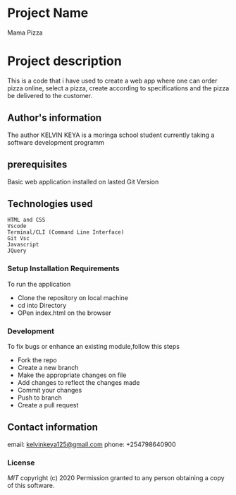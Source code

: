 # Project Name
Mama Pizza

# Project description 
This is a code that i have used to create a  web app where one can order pizza online, select a pizza, create according to specifications and the pizza be delivered to the customer. 
## Author's information 
The author KELVIN KEYA is a moringa school student currently taking a software development programm

## prerequisites
Basic web application installed on lasted Git Version

## Technologies used 
    HTML and CSS
    Vscode
    Terminal/CLI (Command Line Interface)
    Git Vsc 
    Javascript
    JQuery

### Setup Installation Requirements 
 To run the application
   - Clone the repository on local machine
   - cd into Directory
   - OPen index.html on the browser

### Development 
 To fix bugs or enhance an existing module,follow this steps
   - Fork the repo 
   - Create a new branch
   - Make the appropriate changes on file
   - Add changes to reflect the changes made
   - Commit your changes
   - Push to branch
   - Create a pull request 

## Contact information 
email: kelvinkeya125@gmail.com 
phone: +254798640900            

### License

  *MIT*
  copyright (c) 2020
  Permission granted to any person obtaining a copy of this software.       